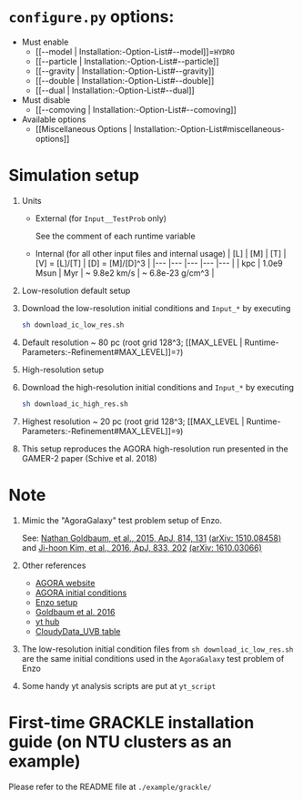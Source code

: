# `configure.py` options:
- Must enable
   - [[--model | Installation:-Option-List#--model]]=`HYDRO`
   - [[--particle | Installation:-Option-List#--particle]]
   - [[--gravity | Installation:-Option-List#--gravity]]
   - [[--double | Installation:-Option-List#--double]]
   - [[--dual | Installation:-Option-List#--dual]]
- Must disable
   - [[--comoving | Installation:-Option-List#--comoving]]
- Available options
   - [[Miscellaneous Options | Installation:-Option-List#miscellaneous-options]]


# Simulation setup
1. Units

   - External (for `Input__TestProb` only)

     See the comment of each runtime variable

   - Internal (for all other input files and internal usage)
     | [L] | [M]        | [T] | [V] = [L]/[T] | [D] = [M]/[D]^3  |
     |---  |---         |---  |---            |---               |
     | kpc | 1.0e9 Msun | Myr | ~ 9.8e2 km/s  | ~ 6.8e-23 g/cm^3 |

2.  Low-resolution default setup

   1. Download the low-resolution initial conditions and `Input_*` by executing
      ```bash
      sh download_ic_low_res.sh
      ```

   2. Default resolution ~ 80 pc (root grid 128^3; [[MAX_LEVEL | Runtime-Parameters:-Refinement#MAX_LEVEL]]=`7`)

3.  High-resolution setup

   1. Download the high-resolution initial conditions and `Input_*` by executing
      ```bash
      sh download_ic_high_res.sh
      ```

   2. Highest resolution ~ 20 pc (root grid 128^3; [[MAX_LEVEL | Runtime-Parameters:-Refinement#MAX_LEVEL]]=`9`)

   3. This setup reproduces the AGORA high-resolution run presented in the GAMER-2 paper (Schive et al. 2018)


# Note
1. Mimic the "AgoraGalaxy" test problem setup of Enzo.

   See: [Nathan Goldbaum, et al., 2015, ApJ, 814, 131](https://dx.doi.org/10.1088/0004-637X/814/2/131) [(arXiv: 1510.08458)](https://arxiv.org/abs/1510.08458) and
   [Ji-hoon Kim, et al., 2016, ApJ, 833, 202](https://dx.doi.org/10.3847/1538-4357/833/2/202) [(arXiv: 1610.03066)](https://dx.doi.org/10.3847/1538-4357/833/2/202)

2. Other references

   - [AGORA website](https://sites.google.com/site/santacruzcomparisonproject/)
   - [AGORA initial conditions](https://goo.gl/8JzbIJ)
   - [Enzo setup](https://bitbucket.org/enzo/enzo-dev/src/19f4a44e06f1c386573dc77b3608ba66b64d93bc/run/Hydro/Hydro-3D/AgoraGalaxy/?at=week-of-code)
   - [Goldbaum et al. 2016](https://arxiv.org/abs/1605.00646)
   - [yt hub](https://girder.hub.yt/#collection/5736481ddd9119000164acf1)
   - [CloudyData_UVB table](https://github.com/grackle-project/grackle_data_files/tree/main/input)

3. The low-resolution initial condition files from `sh download_ic_low_res.sh` are the same initial conditions used
   in the `AgoraGalaxy` test problem of Enzo

4. Some handy yt analysis scripts are put at `yt_script`


# First-time GRACKLE installation guide (on NTU clusters as an example)

Please refer to the README file at `./example/grackle/`
